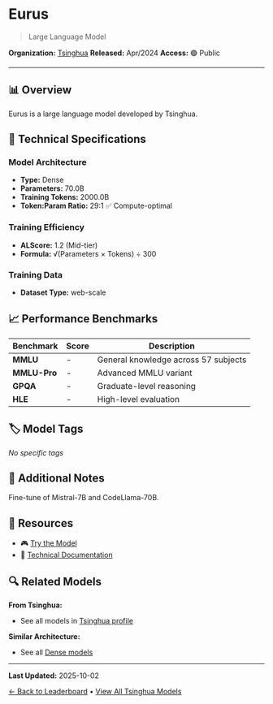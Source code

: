 # Eurus

> Large Language Model

**Organization:** [Tsinghua](../../labs/tsinghua.md)
**Released:** Apr/2024
**Access:** 🟢 Public

---

## 📊 Overview

Eurus is a large language model developed by Tsinghua.

## 🔧 Technical Specifications

### Model Architecture
- **Type:** Dense
- **Parameters:** 70.0B
- **Training Tokens:** 2000.0B
- **Token:Param Ratio:** 29:1 ✅ Compute-optimal

### Training Efficiency
- **ALScore:** 1.2 (Mid-tier)
- **Formula:** √(Parameters × Tokens) ÷ 300

### Training Data
- **Dataset Type:** web-scale

## 📈 Performance Benchmarks

| Benchmark | Score | Description |
|-----------|-------|-------------|
| **MMLU** | - | General knowledge across 57 subjects |
| **MMLU-Pro** | - | Advanced MMLU variant |
| **GPQA** | - | Graduate-level reasoning |
| **HLE** | - | High-level evaluation |

## 🏷️ Model Tags

_No specific tags_

## 📝 Additional Notes

Fine-tune of Mistral-7B and CodeLlama-70B.

## 🔗 Resources

- 🎮 [Try the Model](https://huggingface.co/collections/openbmb/eurus-660bc40bec5376b3adc9d1c5)
- 📄 [Technical Documentation](https://huggingface.co/collections/openbmb/eurus-660bc40bec5376b3adc9d1c5)

## 🔍 Related Models

**From Tsinghua:**
- See all models in [Tsinghua profile](../../labs/tsinghua.md)

**Similar Architecture:**
- See all [Dense models](../../architectures/dense.md)

---

**Last Updated:** 2025-10-02

[← Back to Leaderboard](../../README.md) • [View All Tsinghua Models](../../labs/tsinghua.md)
